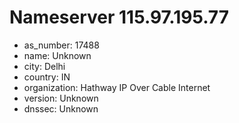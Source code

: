 # Nameserver 115.97.195.77

* as_number: 17488
* name: Unknown
* city: Delhi
* country: IN
* organization: Hathway IP Over Cable Internet
* version: Unknown
* dnssec: Unknown
